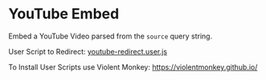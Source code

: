 # YouTube Embed

Embed a YouTube Video parsed from the `source` query string.

User Script to Redirect: [youtube-redirect.user.js](https://github.com/smashedr/youtube-embed/raw/master/youtube-redirect.user.js)

To Install User Scripts use Violent Monkey: https://violentmonkey.github.io/
